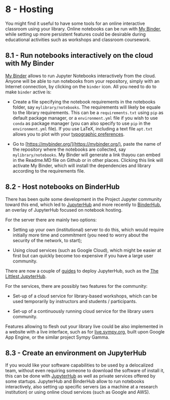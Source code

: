 # 8 - Hosting


You might find it useful to have some tools for an online interactive classroom using your library. Online notebooks can be run with [My Binder](https://mybinder.readthedocs.io/en/latest/index.html), while setting up more persistent features could be desirable during educational activities such as workshops and classroom coursework.


## 8.1 - Run notebooks interactively on the cloud with My Binder
[My Binder](https://mybinder.readthedocs.io/en/latest/introduction.html#what-is-the-binder-project)
allows to run Jupyter Notebooks interactively from the cloud.
Anyone will be able to run notebooks from your repository, simply with an Internet connection, by clicking on the `binder` icon.
All you need to do to make `binder` active is:
 
 - Create a file specifying the notebook requirements in the notebooks folder, say `mylibrary/notebooks`. The requirements will likely be equale to the library requirements. This can be a `requirements.txt` using `pip` as default package manager, or a `environment.yml` file if you wish to use `conda` as package manager (you can also specify to use `pip` in the `environment.yml` file). If you use LaTeX, including a text file `apt.txt` allows you to plot with your [typographic preferences](https://github.com/binder-examples/latex).  

 - Go to [https://mybinder.org/](https://mybinder.org/), paste the name of the repository where the notebooks are collected, say `mylibrary/notebooks`. My Binder will generate a link thayou can embed in the Readme.MD file on Github or in other places. Clicking this link will activate My Binder, which will install the dependencies and library according to the requirements file.


## 8.2 - Host notebooks on BinderHub
There has been quite some development in the Project Jupyter community toward this end, which led to [JupyterHub](https://jupyterhub.readthedocs.io/en/latest/index.html) and more recently to [BinderHub](https://binderhub.readthedocs.io/en/latest/), an overlay of JupyterHub focused on notebook hosting.

For the server there are mainly two options:

- Setting up your own (institutional) server to do this, which would require initially more time and commitment (you need to worry about the security of the network, to start);

- Using cloud services (such as Google Cloud), which might be easier at first but can quickly become too expensive if you have a large user community. 

There are now a couple of [guides](https://zero-to-jupyterhub.readthedocs.io/en/latest/) to deploy JupyterHub, such as the [The Littlest JupyterHub](https://github.com/jupyterhub/the-littlest-jupyterhub).

For the services, there are possibly two features for the community:

- Set-up of a cloud service for library-based workshops, which can be used temporarily by instructors and students / participants.

- Set-up of a continuously running cloud service for the library users community.

Features allowing to flesh out your library live could be also implemented in a website with a live interface, such as for [live.sympy.org](https://live.sympy.org/), built upon Google App Engine, or the similar project Sympy Gamma. 


## 8.3 - Create an environment on JupyterHub
If you would like your software capabilities to be used by a delocalized team, without even requiring someone to download the software of install it, this can be done with [JupyterHub](https://github.com/jupyterhub/jupyterhub) as well as private services offered by some startups. 
JupyterHub and BinderHub allow to run notebooks interactively, also setting up specific servers
(as a machine at a research institution) or using online cloud services (such as Google and AWS). 
